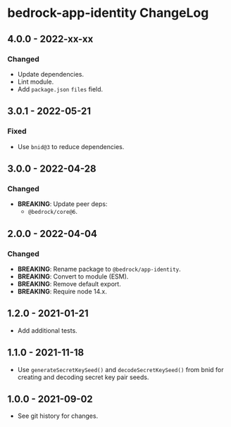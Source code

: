 # bedrock-app-identity ChangeLog

## 4.0.0 - 2022-xx-xx

### Changed
- Update dependencies.
- Lint module.
- Add `package.json` `files` field.

## 3.0.1 - 2022-05-21

### Fixed
- Use `bnid@3` to reduce dependencies.

## 3.0.0 - 2022-04-28

### Changed
- **BREAKING**: Update peer deps:
  - `@bedrock/core@6`.

## 2.0.0 - 2022-04-04

### Changed
- **BREAKING**: Rename package to `@bedrock/app-identity`.
- **BREAKING**: Convert to module (ESM).
- **BREAKING**: Remove default export.
- **BREAKING**: Require node 14.x.

## 1.2.0 - 2021-01-21

- Add additional tests.

## 1.1.0 - 2021-11-18

- Use `generateSecretKeySeed()` and `decodeSecretKeySeed()` from bnid for
  creating and decoding secret key pair seeds.

## 1.0.0 - 2021-09-02

- See git history for changes.

